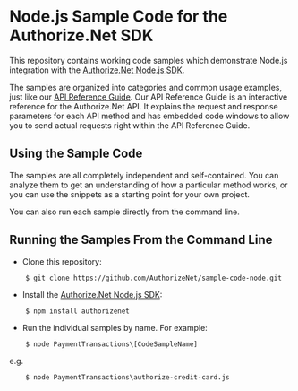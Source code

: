 # Node.js Sample Code for the Authorize.Net SDK
<!-- [![Travis CI Status](https://travis-ci.org/AuthorizeNet/sample-code-node.svg?branch=master)](https://travis-ci.org/AuthorizeNet/sample-code-node) -->

This repository contains working code samples which demonstrate Node.js integration with the [Authorize.Net Node.js SDK](https://github.com/AuthorizeNet/sdk-node).  

The samples are organized into categories and common usage examples, just like our [API Reference Guide](http://developer.authorize.net/api/reference). Our API Reference Guide is an interactive reference for the Authorize.Net API. It explains the request and response parameters for each API method and has embedded code windows to allow you to send actual requests right within the API Reference Guide.


## Using the Sample Code

The samples are all completely independent and self-contained. You can analyze them to get an understanding of how a particular method works, or you can use the snippets as a starting point for your own project.

You can also run each sample directly from the command line.

## Running the Samples From the Command Line
* Clone this repository:
```
    $ git clone https://github.com/AuthorizeNet/sample-code-node.git
```
* Install the [Authorize.Net Node.js SDK](https://www.github.com/AuthorizeNet/sdk-node):
```
    $ npm install authorizenet
```
* Run the individual samples by name. For example: 
```
    $ node PaymentTransactions\[CodeSampleName]
```
e.g.
```
    $ node PaymentTransactions\authorize-credit-card.js
```

